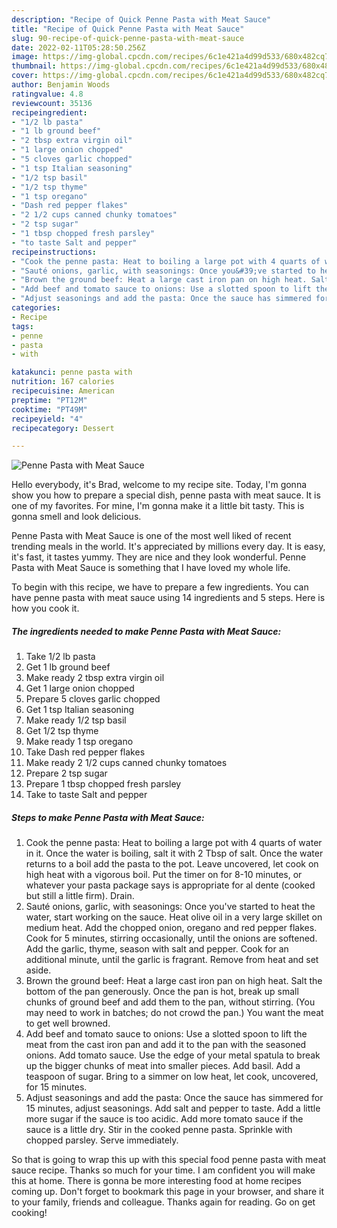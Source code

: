 ```yaml
---
description: "Recipe of Quick Penne Pasta with Meat Sauce"
title: "Recipe of Quick Penne Pasta with Meat Sauce"
slug: 90-recipe-of-quick-penne-pasta-with-meat-sauce
date: 2022-02-11T05:28:50.256Z
image: https://img-global.cpcdn.com/recipes/6c1e421a4d99d533/680x482cq70/penne-pasta-with-meat-sauce-recipe-main-photo.jpg
thumbnail: https://img-global.cpcdn.com/recipes/6c1e421a4d99d533/680x482cq70/penne-pasta-with-meat-sauce-recipe-main-photo.jpg
cover: https://img-global.cpcdn.com/recipes/6c1e421a4d99d533/680x482cq70/penne-pasta-with-meat-sauce-recipe-main-photo.jpg
author: Benjamin Woods
ratingvalue: 4.8
reviewcount: 35136
recipeingredient:
- "1/2 lb pasta"
- "1 lb ground beef"
- "2 tbsp extra virgin oil"
- "1 large onion chopped"
- "5 cloves garlic chopped"
- "1 tsp Italian seasoning"
- "1/2 tsp basil"
- "1/2 tsp thyme"
- "1 tsp oregano"
- "Dash red pepper flakes"
- "2 1/2 cups canned chunky tomatoes"
- "2 tsp sugar"
- "1 tbsp chopped fresh parsley"
- "to taste Salt and pepper"
recipeinstructions:
- "Cook the penne pasta: Heat to boiling a large pot with 4 quarts of water in it. Once the water is boiling, salt it with 2 Tbsp of salt. Once the water returns to a boil add the pasta to the pot. Leave uncovered, let cook on high heat with a vigorous boil. Put the timer on for 8-10 minutes, or whatever your pasta package says is appropriate for al dente (cooked but still a little firm). Drain."
- "Sauté onions, garlic, with seasonings: Once you&#39;ve started to heat the water, start working on the sauce. Heat olive oil in a very large skillet on medium heat. Add the chopped onion, oregano and red pepper flakes. Cook for 5 minutes, stirring occasionally, until the onions are softened. Add the garlic, thyme, season with salt and pepper. Cook for an additional minute, until the garlic is fragrant. Remove from heat and set aside."
- "Brown the ground beef: Heat a large cast iron pan on high heat. Salt the bottom of the pan generously. Once the pan is hot, break up small chunks of ground beef and add them to the pan, without stirring. (You may need to work in batches; do not crowd the pan.) You want the meat to get well browned."
- "Add beef and tomato sauce to onions: Use a slotted spoon to lift the meat from the cast iron pan and add it to the pan with the seasoned onions. Add tomato sauce. Use the edge of your metal spatula to break up the bigger chunks of meat into smaller pieces. Add basil. Add a teaspoon of sugar. Bring to a simmer on low heat, let cook, uncovered, for 15 minutes."
- "Adjust seasonings and add the pasta: Once the sauce has simmered for 15 minutes, adjust seasonings. Add salt and pepper to taste. Add a little more sugar if the sauce is too acidic. Add more tomato sauce if the sauce is a little dry. Stir in the cooked penne pasta. Sprinkle with chopped parsley. Serve immediately."
categories:
- Recipe
tags:
- penne
- pasta
- with

katakunci: penne pasta with 
nutrition: 167 calories
recipecuisine: American
preptime: "PT12M"
cooktime: "PT49M"
recipeyield: "4"
recipecategory: Dessert

---
```



![Penne Pasta with Meat Sauce](https://img-global.cpcdn.com/recipes/6c1e421a4d99d533/680x482cq70/penne-pasta-with-meat-sauce-recipe-main-photo.jpg)

Hello everybody, it's Brad, welcome to my recipe site. Today, I'm gonna show you how to prepare a special dish, penne pasta with meat sauce. It is one of my favorites. For mine, I'm gonna make it a little bit tasty. This is gonna smell and look delicious.



Penne Pasta with Meat Sauce is one of the most well liked of recent trending meals in the world. It's appreciated by millions every day. It is easy, it's fast, it tastes yummy. They are nice and they look wonderful. Penne Pasta with Meat Sauce is something that I have loved my whole life.


To begin with this recipe, we have to prepare a few ingredients. You can have penne pasta with meat sauce using 14 ingredients and 5 steps. Here is how you cook it.

<!--inarticleads1-->

##### The ingredients needed to make Penne Pasta with Meat Sauce:

1. Take 1/2 lb pasta
1. Get 1 lb ground beef
1. Make ready 2 tbsp extra virgin oil
1. Get 1 large onion chopped
1. Prepare 5 cloves garlic chopped
1. Get 1 tsp Italian seasoning
1. Make ready 1/2 tsp basil
1. Get 1/2 tsp thyme
1. Make ready 1 tsp oregano
1. Take Dash red pepper flakes
1. Make ready 2 1/2 cups canned chunky tomatoes
1. Prepare 2 tsp sugar
1. Prepare 1 tbsp chopped fresh parsley
1. Take to taste Salt and pepper




<!--inarticleads2-->

##### Steps to make Penne Pasta with Meat Sauce:

1. Cook the penne pasta: Heat to boiling a large pot with 4 quarts of water in it. Once the water is boiling, salt it with 2 Tbsp of salt. Once the water returns to a boil add the pasta to the pot. Leave uncovered, let cook on high heat with a vigorous boil. Put the timer on for 8-10 minutes, or whatever your pasta package says is appropriate for al dente (cooked but still a little firm). Drain.
1. Sauté onions, garlic, with seasonings: Once you&#39;ve started to heat the water, start working on the sauce. Heat olive oil in a very large skillet on medium heat. Add the chopped onion, oregano and red pepper flakes. Cook for 5 minutes, stirring occasionally, until the onions are softened. Add the garlic, thyme, season with salt and pepper. Cook for an additional minute, until the garlic is fragrant. Remove from heat and set aside.
1. Brown the ground beef: Heat a large cast iron pan on high heat. Salt the bottom of the pan generously. Once the pan is hot, break up small chunks of ground beef and add them to the pan, without stirring. (You may need to work in batches; do not crowd the pan.) You want the meat to get well browned.
1. Add beef and tomato sauce to onions: Use a slotted spoon to lift the meat from the cast iron pan and add it to the pan with the seasoned onions. Add tomato sauce. Use the edge of your metal spatula to break up the bigger chunks of meat into smaller pieces. Add basil. Add a teaspoon of sugar. Bring to a simmer on low heat, let cook, uncovered, for 15 minutes.
1. Adjust seasonings and add the pasta: Once the sauce has simmered for 15 minutes, adjust seasonings. Add salt and pepper to taste. Add a little more sugar if the sauce is too acidic. Add more tomato sauce if the sauce is a little dry. Stir in the cooked penne pasta. Sprinkle with chopped parsley. Serve immediately.




So that is going to wrap this up with this special food penne pasta with meat sauce recipe. Thanks so much for your time. I am confident you will make this at home. There is gonna be more interesting food at home recipes coming up. Don't forget to bookmark this page in your browser, and share it to your family, friends and colleague. Thanks again for reading. Go on get cooking!
